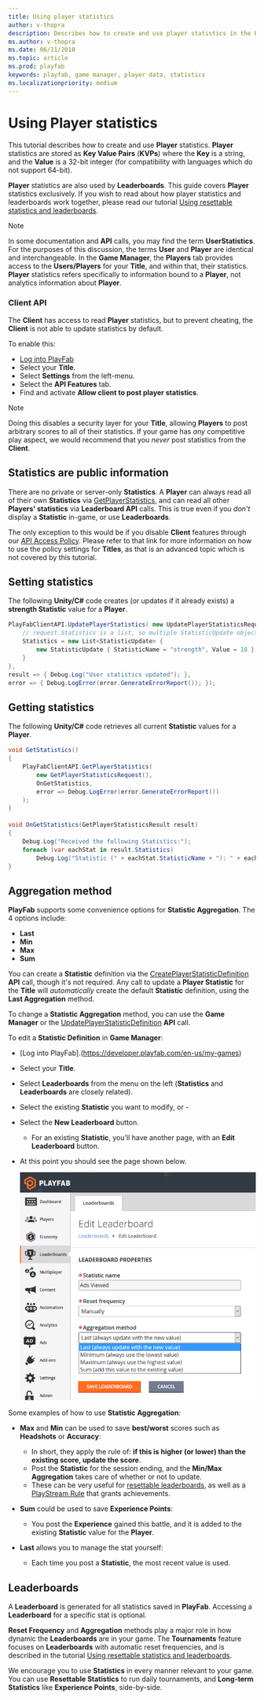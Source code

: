 ```yaml
---
title: Using player statistics
author: v-thopra
description: Describes how to create and use player statistics in the PlayFab Game Manager.
ms.author: v-thopra
ms.date: 06/11/2018
ms.topic: article
ms.prod: playfab
keywords: playfab, game manager, player data, statistics
ms.localizationpriority: medium
---
```


# Using Player statistics

This tutorial describes how to create and use **Player** statistics. **Player** statistics are stored as **Key Value Pairs** (**KVPs**) where the **Key** is a string, and the **Value** is a 32-bit integer (for compatibility with languages which do not support 64-bit).

**Player** statistics are also used by **Leaderboards**. This guide covers **Player** statistics exclusively. If you wish to read about how player statistics and leaderboards work together, please read our tutorial [Using resettable statistics and leaderboards](../../social/tournaments-leaderboards/using-resettable-statistics-and-leaderboards.md).


> [!NOTE]
> In some documentation and **API** calls, you may find the term **UserStatistics**. For the purposes of this discussion, the terms **User** and **Player** are identical and interchangeable. In the **Game Manager**, the **Players** tab provides access to the **Users/Players** for your **Title**, and within that, their statistics. **Player** statistics refers specifically to information bound to a **Player**, not analytics information about **Player**.

### Client API

The **Client** has access to read **Player** statistics, but to prevent cheating, the **Client** is not able to update statistics by default.

To enable this:

- [Log into PlayFab](https://developer.playfab.com/en-us/my-games)
- Select your **Title**.
- Select **Settings** from the left-menu.
- Select the **API Features** tab.
- Find and activate **Allow client to post player statistics**.

> [!NOTE]
> Doing this disables a security layer for your **Title**, allowing **Players** to post arbitrary scores to all of their statistics. If your game has *any* competitive play aspect, we would recommend that you *never* post statistics from the **Client**.

## Statistics are public information

There are no private or server-only **Statistics**. A **Player** can always read all of their own **Statistics** via [GetPlayerStatistics](xref:titleid.playfabapi.com.client.playerdatamanagement.getplayerstatistics), and  can read all other **Players' statistics** via **Leaderboard API** calls. This is true even if you *don't* display a **Statistic** in-game, or use **Leaderboards**.

The only exception to this would be if you disable **Client** features through our [API Access Policy](../../config/gamemanager/api-access-policy.md). Please refer to that link for more information on how to use the policy settings for **Titles**, as that is an advanced topic which is not covered by this tutorial.

## Setting statistics

The following **Unity/C#** code creates (or updates if it already exists) a **strength Statistic** value for a **Player**.

```csharp
PlayFabClientAPI.UpdatePlayerStatistics( new UpdatePlayerStatisticsRequest {
    // request.Statistics is a list, so multiple StatisticUpdate objects can be defined if required.
    Statistics = new List<StatisticUpdate> {
        new StatisticUpdate { StatisticName = "strength", Value = 18 },
    }
},
result => { Debug.Log("User statistics updated"); },
error => { Debug.LogError(error.GenerateErrorReport()); });
```

## Getting statistics

The following **Unity/C#** code retrieves all current **Statistic** values for a **Player**.

```csharp
void GetStatistics()
{
    PlayFabClientAPI.GetPlayerStatistics(
        new GetPlayerStatisticsRequest(),
        OnGetStatistics,
        error => Debug.LogError(error.GenerateErrorReport())
    );
}

void OnGetStatistics(GetPlayerStatisticsResult result)
{
    Debug.Log("Received the following Statistics:");
    foreach (var eachStat in result.Statistics)
        Debug.Log("Statistic (" + eachStat.StatisticName + "): " + eachStat.Value);
}
```

## Aggregation method

**PlayFab** supports some convenience options for **Statistic Aggregation**. The 4 options include:

- **Last**
- **Min**
- **Max**
- **Sum**

You can create a **Statistic** definition via the [CreatePlayerStatisticDefinition](xref:titleid.playfabapi.com.admin.playerdatamanagement.createplayerstatisticdefinition) **API** call, though it's not required. Any call to update a **Player Statistic** for the **Title** will *automatically* create the default **Statistic** definition, using the **Last Aggregation** method. 

To change a **Statistic Aggregation** method, you can use the **Game Manager** or the [UpdatePlayerStatisticDefinition](xref:titleid.playfabapi.com.admin.playerdatamanagement.updateplayerstatisticdefinition) **API** call.

To edit a **Statistic Definition** in **Game Manager**:

- [Log into PlayFab].(https://developer.playfab.com/en-us/my-games)
- Select your **Title**.
- Select **Leaderboards** from the menu on the left (**Statistics** and **Leaderboards** are closely related).
- Select the existing **Statistic** you want to modify, or - 
- Select the **New Leaderboard** button.
  - For an existing **Statistic**, you'll have another page, with an **Edit Leaderboard** button.

- At this point you should see the page shown below.

  ![PlayFab Leaderboards - Edit Leaderboard - Stat aggregation](media/tutorials/playfab-edit-leaderboard-stat-aggregation.png)  

Some examples of how to use **Statistic Aggregation**:

- **Max** and **Min** can be used to save **best/worst** scores such as **Headshots** or **Accuracy**:
  - In short, they apply the rule of: **if this is higher (or lower) than the existing score, update the score**.
  - Post the **Statistic** for the session ending, and the **Min/Max Aggregation** takes care of whether or not to update.
  - These can be very useful for [resettable leaderboards](../../social/tournaments-leaderboards/using-resettable-statistics-and-leaderboards.md), as well as a [PlayStream Rule](https://playfab.com/introducing-playstream/) that grants achievements.

- **Sum** could be used to save **Experience Points**:
  - You post the **Experience** gained this battle, and it is added to the existing **Statistic** value for the **Player**.

- **Last** allows you to manage the stat yourself:
  - Each time you post a **Statistic**, the most recent value is used.

## Leaderboards

A **Leaderboard** is generated for all statistics saved in **PlayFab**. Accessing a **Leaderboard** for a specific stat is optional.

**Reset Frequency** and **Aggregation** methods play a major role in how dynamic the **Leaderboards** are in your game. The **Tournaments** feature focuses on **Leaderboards** with automatic reset frequencies, and is described in the tutorial [Using resettable statistics and leaderboards](../../social/tournaments-leaderboards/using-resettable-statistics-and-leaderboards.md).

We encourage you to use **Statistics** in every manner relevant to your game. You can use **Resettable Statistics** to run daily tournaments, and **Long-term Statistics** like **Experience Points**, side-by-side.
